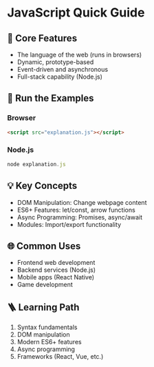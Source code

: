 # JavaScript Quick Guide

## 🌟 Core Features
- The language of the web (runs in browsers)
- Dynamic, prototype-based
- Event-driven and asynchronous
- Full-stack capability (Node.js)

## 🚀 Run the Examples
### Browser
```html
<script src="explanation.js"></script>
```
### Node.js
```js
node explanation.js
```

## 💡 Key Concepts
- DOM Manipulation: Change webpage content
- ES6+ Features: let/const, arrow functions
- Async Programming: Promises, async/await
- Modules: Import/export functionality

## 🌐 Common Uses
- Frontend web development
- Backend services (Node.js)
- Mobile apps (React Native)
- Game development

## 🪜 Learning Path
1. Syntax fundamentals
2. DOM manipulation
3. Modern ES6+ features
4. Async programming
5. Frameworks (React, Vue, etc.)